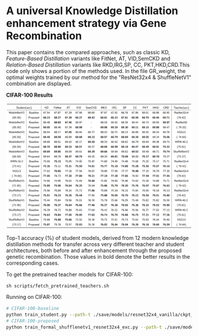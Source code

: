 # A universal Knowledge Distillation enhancement strategy via Gene Recombination

This paper contains  the compared approaches, such as classic KD, *Feature-Based Distillation* variants like FitNet, AT, VID,SemCKD and *Relation-Based Distillation* variants like RKD,IRG,SP, CC, PKT,HKD,CRD.This code only shows a portion of the methods used. In the file GR_weight, the optimal weights trained by our method for the "ResNet32x4 & ShuffleNetV1" combination are displayed.

**CIFAR-100 Results**

![Result](./images/Result.jpg)

Top-1 accuracy (%) of student models, derived from 12 modern knowledge distillation methods for transfer across very different teacher and student architectures, both before and after enhancement through the proposed genetic recombination. Those values in bold denote the better results in the corresponding cases. 

To get the pretrained teacher models for CIFAR-100:

```
sh scripts/fetch_pretrained_teachers.sh
```

Running on CIFAR-100:

```bash
# CIFAR-100-baseline
python train_student.py --path-t ./save/models/resnet32x4_vanilla/ckpt_epoch_240.pth --distill semckd --model_s resnet8x4 -r 1 -a 1 -b 400 --trial 0
# CIFAR-100-proposed
python train_formal_shufflenetv1_resnet32x4_exc.py --path-t ./save/models/resnet32x4_vanilla/ckpt_epoch_240.pth --mindex=1 --distill kd --model_s ShuffleV1 --exc_epoch=$exc_epoch -r 1 -a 1 -b 0 --trial $trial
```
